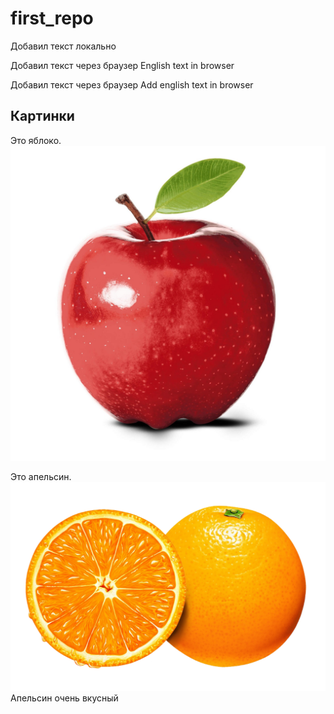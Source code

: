 # first_repo

Добавил текст локально

Добавил текст через браузер English text in browser

Добавил текст через браузер Add english text in browser

## Картинки

Это яблоко.
![Это яблоко](apple.jpg)

Это апельсин.
![Это апельсин](orange.png)
Апельсин очень вкусный

